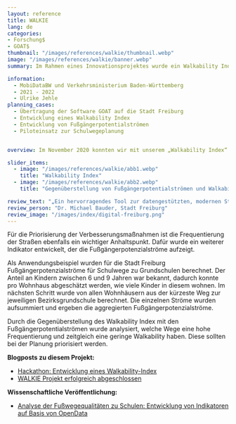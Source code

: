 ```yaml
---
layout: reference
title: WALKIE
lang: de
categories:
- Forschung$
- GOAT$
thumbnail: "/images/references/walkie/thumbnail.webp"
image: "/images/references/walkie/banner.webp"
summary: Im Rahmen eines Innovationsprojektes wurde ein Walkability Index zum Aufzeigen der Fußgängerfreundlichkeit für die Pilotkommune Freiburg entwickelt und für die Schulwegeplanung eingesetzt.

information:
  - MobiDataBW und Verkehrsministerium Baden-Württemberg
  - 2021 - 2022
  - Ulrike Jehle
planning_cases:
  - Übertragung der Software GOAT auf die Stadt Freiburg
  - Entwicklung eines Walkability Index
  - Entwicklung von Fußgängerpotentialströmen
  - Piloteinsatz zur Schulwegeplanung


overview: Im November 2020 konnten wir mit unserem „Walkability Index“ zur Fußgängerfreundlichkeit als eines der Gewinner-Teams beim MobiDataBW Hackathon überzeugen. Im Rahmen einer dreimonatigen Anschlussförderung durch das Verkehrsministerium Baden-Württemberg konnten wir den entwickelten Protypen in einem Innovationsprojekt weiterentwickeln. Unter dem Namen WALKIE („WALKability IndEx“) haben wir den Index auf die Pilotkommune Freiburg angewandt. Der Walkability Index kombiniert eine Vielzahl an Attributen (Oberflächenbeschaffenheit, Beleuchtung, Verkehrssicherheit, Umgebung, etc.) zu einem aggregierten Index, der aufzeigt wie attraktiv die Fußwege sind. Somit können Schwachstellen im Fußwegenetz identifiziert werden. 

slider_items:
  - image: "/images/references/walkie/abb1.webp"
    title: "Walkability Index"
  - image: "/images/references/walkie/abb2.webp"
    title: "Gegenüberstellung von Fußgängerpotentialströmen und Walkability Index"

review_text: "„Ein hervorragendes Tool zur datengestützten, modernen Stadt- und Mobilitätsplanung für ambitionierte 15-Minuten-Städte.”"
review_person: "Dr. Michael Bauder, Stadt Freiburg"
review_image: "/images/index/digital-freiburg.png"
---
```


Für die Priorisierung der Verbesserungsmaßnahmen ist die Frequentierung der Straßen ebenfalls ein wichtiger Anhaltspunkt. Dafür wurde ein weiterer Indikator entwickelt, der die Fußgängerpotenzialströme aufzeigt. 

Als Anwendungsbeispiel wurden für die Stadt Freiburg Fußgängerpotenzialströme für Schulwege zu Grundschulen berechnet. Der Anteil an Kindern zwischen 6 und 9 Jahren war bekannt, dadurch konnte pro Wohnhaus abgeschätzt werden, wie viele Kinder in diesem wohnen. Im nächsten Schritt wurde von allen Wohnhäusern aus der kürzeste Weg zur jeweiligen Bezirksgrundschule berechnet. Die einzelnen Ströme wurden aufsummiert und ergeben die aggregierten Fußgängerpotenzialströme.

Durch die Gegenüberstellung des Walkability Index mit den Fußgängerpotentialströmen wurde analysiert, welche Wege eine hohe Frequentierung und zeitgleich eine geringe Walkability haben. Diese sollten bei der Planung priorisiert werden.


**Blogposts zu diesem Projekt:**
- [Hackathon: Entwicklung eines Walkability-Index](../../posts/2021-04-06-walkability-index/ "Blogpost Hackathon: Entwicklung eines Walkability-Index")
- [WALKIE Projekt erfolgreich abgeschlossen](../../posts/2021-08-06-walkie/ "Blogpost WALKIE Projekt erfolgreich abgeschlossen") 


**Wissenschaftliche Veröffentlichung:**
- [Analyse der Fußwegequalitäten zu Schulen: Entwicklung von Indikatoren auf Basis von OpenData](https://www.ssoar.info/ssoar/handle/document/79047 "Analyse der Fußwegequalitäten zu Schulen: Entwicklung von Indikatoren auf Basis von OpenData")


